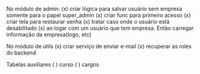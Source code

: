 No módulo de admin:
(x)  criar lógica para salvar usuário sem empresa somente para o papel super_admin
(x)  criar func para primeiro acesso
(x)  criar tela para restaurar senha
(x)  tratar caso onde o usuário está desabilitado
(x)  ao logar com um usuário que tem empresa. Então carregar informação da empresa(logo, etc)

No módulo de utils
(x)  criar serviço de enviar e-mail
(x) recuperar as roles do backend

Tabelas auxiliares
( )  curso
( )  cargos




